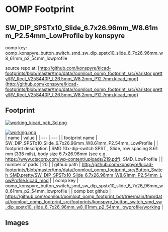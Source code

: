 # OOMP Footprint  
## SW_DIP_SPSTx10_Slide_6.7x26.96mm_W8.61mm_P2.54mm_LowProfile  by konspyre  
  
oomp key: oomp_konspyre_button_switch_smd_sw_dip_spstx10_slide_6_7x26_96mm_w8_61mm_p2_54mm_lowprofile  
  
source repo at: [http://github.com/konspyre/kicad-footprints/blob/master/tmp/data//oomlout_oomp_footprint_src/Varistor.pretty/RV_Rect_V25S440P_L26.5mm_W8.2mm_P12.7mm.kicad_mod](http://github.com/konspyre/kicad-footprints/blob/master/tmp/data//oomlout_oomp_footprint_src/Varistor.pretty/RV_Rect_V25S440P_L26.5mm_W8.2mm_P12.7mm.kicad_mod)  
## Footprint  
  
[![working_kicad_pcb_3d.png](working_kicad_pcb_3d_600.png)](working_kicad_pcb_3d.png)  
  
[![working.png](working_600.png)](working.png)  
| name | value | 
| --- | --- | 
| footprint name | SW_DIP_SPSTx10_Slide_6.7x26.96mm_W8.61mm_P2.54mm_LowProfile | 
| footprint description | SMD 10x-dip-switch SPST , Slide, row spacing 8.61 mm (338 mils), body size 6.7x26.96mm (see e.g. https://www.ctscorp.com/wp-content/uploads/219.pdf), SMD, LowProfile | 
| number of pads | 20 | 
| github path | http://github.com/konspyre/kicad-footprints/blob/master/tmp/data//oomlout_oomp_footprint_src/Button_Switch_SMD.pretty/SW_DIP_SPSTx10_Slide_6.7x26.96mm_W8.61mm_P2.54mm_LowProfile.kicad_mod | 
| oomp key | oomp_konspyre_button_switch_smd_sw_dip_spstx10_slide_6_7x26_96mm_w8_61mm_p2_54mm_lowprofile | 
| oomp bot github | https://github.com/oomlout/oomlout_oomp_footprint_bot/tree/main/tmp/data//oomlout_oomp_footprint_src/footprints/konspyre_button_switch_smd_sw_dip_spstx10_slide_6_7x26_96mm_w8_61mm_p2_54mm_lowprofile/working | 
## Images  
